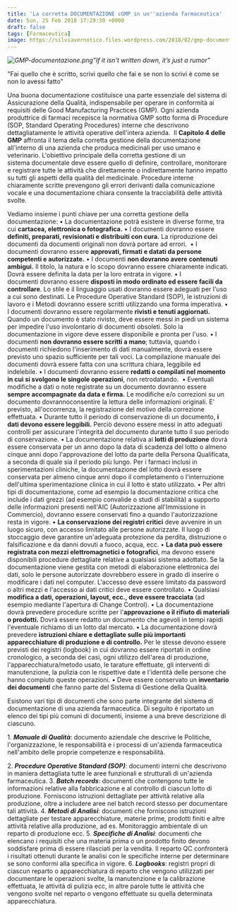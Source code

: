 ```yaml
---
title: 'La corretta DOCUMENTAZIONE cGMP in un''azienda farmaceutica'
date: Sun, 25 Feb 2018 17:29:30 +0000
draft: false
tags: [Farmaceutica]
image: https://silviavernotico.files.wordpress.com/2018/02/gmp-documentazione.png
---
```


_![GMP-documentazione.png](https://silviavernotico.files.wordpress.com/2018/02/gmp-documentazione.png)"If it isn’t written down, it’s just a rumor"_

"Fai quello che è scritto, scrivi quello che fai e se non lo scrivi è come se non lo avessi fatto"

Una buona documentazione costituisce una parte essenziale del sistema di Assicurazione della Qualità, indispensabile per operare in conformità ai requisiti delle Good Manufacturing Practices (GMP). Ogni azienda produttrice di farmaci recepisce la normativa GMP sotto forma di Procedure (SOP, Standard Operating Procedures) interne che descrivono dettagliatamente le attività operative dell'intera azienda.  Il **Capitolo 4 delle GMP** affronta il tema della corretta gestione della documentazione all'interno di una azienda che produca medicinali per uso umano e veterinario. L'obiettivo principale della corretta gestione di un sistema documentale deve essere quello di definire, controllare, monitorare e registrare tutte le attività che direttamente o indirettamente hanno impatto su tutti gli aspetti della qualità del medicinale. Procedure interne chiaramente scritte prevengono gli errori derivanti dalla comunicazione vocale e una documentazione chiara consente la tracciabilità delle attività svolte.

Vediamo insieme i punti chiave per una corretta gestione della documentazione: • La documentazione potrà esistere in diverse forme, tra cui **cartacea, elettronica o fotografica.** • I documenti dovranno essere **definiti, preparati, revisionati e distribuiti con cura.** La riproduzione dei documenti da documenti originali non dovrà portare ad errori.  • I documenti dovranno essere **approvati, firmati e datati da persone competenti e autorizzate.** • I documenti **non dovranno avere contenuti ambigui.** Il titolo, la natura e lo scopo dovranno essere chiaramente indicati. Dovrà essere definita la data per la loro entrata in vigore. • I documenti dovranno essere **disposti in modo ordinato ed essere facili da controllare**. Lo stile e il linguaggio usati dovranno essere adeguati per l'uso a cui sono destinati. Le Procedure Operative Standard (SOP), le istruzioni di lavoro e i Metodi dovranno essere scritti utilizzando una forma imperativa. • I documenti dovranno essere regolarmente **rivisti e tenuti aggiornati.** Quando un documento è stato rivisto, deve essere messi in piedi un sistema per impedire l'uso involontario di documenti obsoleti. Solo la documentazione in vigore deve essere disponibile e pronta per l'uso. • I documenti **non dovranno essere scritti a mano**; tuttavia, quando i documenti richiedono l'inserimento di dati manualmente, dovrà essere previsto uno spazio sufficiente per tali voci. La compilazione manuale dei documenti dovrà essere fatta con una scrittura chiara, leggibile ed indelebile. • I documenti dovranno essere **redatti o compilati nel momento in cui si svolgono le singole operazioni**, non retrodatando.  • Eventuali modifiche a dati o note registrate su un documento dovranno essere **sempre accompagnate da data e firma.** Le modifiche e/o correzioni su un documento dovrannoconsentire la lettura delle informazioni originali. E' previsto, all'occorrenza, la registrazione del motivo della correzione effettuata. • Durante tutto il periodo di conservazione di un documento, **i dati devono essere leggibili.** Perciò devono essere messi in atto adeguati controlli per assicurare l'integrità del documento durante tutto il suo periodo di conservazione. • La documentazione relativa ai **lotti di produzione** dovrà essere conservata per un anno dopo la data di scadenza del lotto o almeno cinque anni dopo l'approvazione del lotto da parte della Persona Qualificata, a seconda di quale sia il periodo più lungo. Per i farmaci inclusi in sperimentazioni cliniche, la documentazione del lotto dovrà essere conservata per almeno cinque anni dopo il completamento o l'interruzione dell'ultima sperimentazione clinica in cui il lotto è stato utilizzato. • Per altri tipi di documentazione, come ad esempio la documentazione critica che include i dati grezzi (ad esempio convalide o studi di stabilità) a supporto delle informazioni presenti nell'AIC (Autorizzazione all'Immissione in Commercio), dovranno essere conservati fino a quando l'autorizzazione resta in vigore. • **La conservazione dei registri critici** deve avvenire in un luogo sicuro, con accesso limitato alle persone autorizzate. Il luogo di stoccaggio deve garantire un'adeguata protezione da perdita, distruzione o falsificazione e da danni dovuti a fuoco, acqua, ecc. • **La data può essere registrata con mezzi elettromagnetici o fotografici**, ma devono essere disponibili procedure dettagliate relative a qualsiasi sistema adottato. Se la documentazione viene gestita con metodi di elaborazione elettronica dei dati, solo le persone autorizzate dovrebbero essere in grado di inserire o modificare i dati nel computer. L'accesso deve essere limitato da password o altri mezzi e l'accesso ai dati critici deve essere controllato. • Qualsiasi **modifica a dati, operazioni, layout, ecc., deve essere tracciata** (ad esempio mediante l'apertura di Change Control). • La documentazione dovrà prevedere procedure scritte per l'**approvazione o il rifiuto di materiali o prodotti.** Dovrà essere redatto un documento che agevoli in tempi rapidi l'eventuale richiamo di un lotto dal mercato. • La documentazione dovrà prevedere **istruzioni chiare e dettagliate sulle più importanti apparecchiature di produzione e di controllo.** Per le stesse devono essere previsti dei registri (logbook) in cui dovranno essere riportati in ordine cronologico, a seconda dei casi, ogni utilizzo dell'area di produzione, l'apparecchiatura/metodo usato, le tarature effettuate, gli interventi di manutenzione, la pulizia con le rispettive date e l'identità delle persone che hanno compiuto queste operazioni. • Deve essere conservato un **inventario dei documenti** che fanno parte del Sistema di Gestione della Qualità.

Esistono vari tipi di documenti che sono parte integrante del sistema di documentazione di una azienda farmaceutica. Di seguito è riportato un elenco dei tipi più comuni di documenti, insieme a una breve descrizione di ciascuno.

1\. **_Manuale di Qualità_**: documento aziendale che descrive le Politiche, l'organizzazione, le responsabilità e i processi di un'azienda farmaceutica nell'ambito delle proprie competenze e responsabilità.

2\. **_Procedure Operative Standard (SOP)_**: documenti interni che descrivono in maniera dettagliata tutte le aree funzionali e strutturali di un'azienda farmaceutica. 3\. **_Batch records_**: documenti che contengono tutte le informazioni relative alla fabbricazione e al controllo di ciascun lotto di produzione. Forniscono istruzioni dettagliate per attività relative alla produzione, oltre a includere aree nel batch record stesso per documentare tali attività. 4\. **_Metodi di Analisi_**: documenti che forniscono istruzioni dettagliate per testare apparecchiature, materie prime, prodotti finiti e altre attività relative alla produzione, ad es. Monitoraggio ambientale di un reparto di produzione ecc.  5\. **_Specifiche di Analisi_**: documenti che elencano i requisiti che una materia prima o un prodotto finito devono soddisfare prima di essere rilasciati per la vendita. Il reparto QC confronterà i risultati ottenuti durante le analisi con le specifiche interne per determinare se sono conformi alla specifica in vigore. 6\. **_Logbooks_**: registri propri di ciascun reparto o apparecchiatura di reparto che vengono utilizzati per documentare le operazioni svolte, la manutenzione e la calibrazione effettuata, le attività di pulizia ecc, in altre parole tutte le attività che vengono svolte nel reparto o vengono effettuate su quella determinata apparecchiatura.